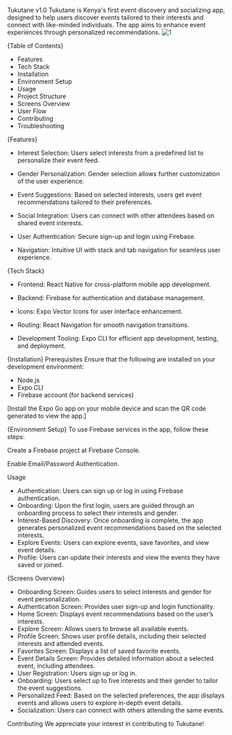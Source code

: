 Tukutane v1.0
Tukutane is Kenya's first event discovery and socializing app, designed to help users discover events tailored to their interests and connect with like-minded individuals. The app aims to enhance event experiences through personalized recommendations.
![1](https://github.com/user-attachments/assets/163eaa86-597b-47b4-9bd0-73e376b59d05)

{Table of Contents}
  - Features
  - Tech Stack
  - Installation
  - Environment Setup
  - Usage
  - Project Structure
  - Screens Overview
  - User Flow
  - Contributing
  - Troubleshooting

{Features}
  - Interest Selection: Users select interests from a predefined list to personalize their event feed.

  - Gender Personalization: Gender selection allows further customization of the user experience.

  - Event Suggestions: Based on selected interests, users get event recommendations tailored to their preferences.

  - Social Integration: Users can connect with other attendees based on shared event interests.

  - User Authentication: Secure sign-up and login using Firebase.

  - Navigation: Intuitive UI with stack and tab navigation for seamless user experience.

{Tech Stack}
  - Frontend: React Native for cross-platform mobile app development.

  - Backend: Firebase for authentication and database management.

  - Icons: Expo Vector Icons for user interface enhancement.

  - Routing: React Navigation for smooth navigation transitions.

  - Development Tooling: Expo CLI for efficient app development, testing, and deployment.

{Installation}
Prerequisites
Ensure that the following are installed on your development environment:

 - Node.js
 - Expo CLI
 - Firebase account (for backend services)

[Install the Expo Go app on your mobile device and scan the QR code generated to view the app.]

{Environment Setup}
To use Firebase services in the app, follow these steps:

Create a Firebase project at Firebase Console.

Enable Email/Password Authentication.

Usage
  - Authentication: Users can sign up or log in using Firebase authentication.
  - Onboarding: Upon the first login, users are guided through an onboarding process to select their interests and gender.
  - Interest-Based Discovery: Once onboarding is complete, the app generates personalized event recommendations based on the selected interests.
  - Explore Events: Users can explore events, save favorites, and view event details.
  - Profile: Users can update their interests and view the events they have saved or joined.

{Screens Overview}
   - Onboarding Screen: Guides users to select interests and gender for event personalization.
   - Authentication Screen: Provides user sign-up and login functionality.
   - Home Screen: Displays event recommendations based on the user’s interests.
   - Explore Screen: Allows users to browse all available events.
   - Profile Screen: Shows user profile details, including their selected interests and attended events.
   - Favorites Screen: Displays a list of saved favorite events.
   - Event Details Screen: Provides detailed information about a selected event, including attendees.
   - User Registration: Users sign up or log in.
   - Onboarding: Users select up to five interests and their gender to tailor the event suggestions.
   - Personalized Feed: Based on the selected preferences, the app displays events and allows users to explore in-depth event details.
   - Socialization: Users can connect with others attending the same events.

Contributing
We appreciate your interest in contributing to Tukutane! 
